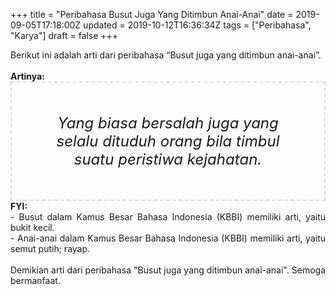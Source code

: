 +++
title = "Peribahasa Busut Juga Yang Ditimbun Anai-Anai"
date = 2019-09-05T17:18:00Z
updated = 2019-10-12T16:36:34Z
tags = ["Peribahasa", "Karya"]
draft = false
+++

<div dir="ltr" style="text-align: left;" trbidi="on"><div style="text-align: justify;">Berikut ini adalah arti dari peribahasa “Busut juga yang ditimbun anai-anai”.</div><br /><div style="text-align: justify;"><b>Artinya:</b></div><div style="border: 2px dashed #ddd; font-size: 24px; height: auto; margin: 0 auto; padding: 50px; text-align: center; width: auto;"><i>Yang biasa bersalah juga yang selalu dituduh orang bila timbul suatu peristiwa kejahatan.</i></div><div style="text-align: justify;"><b>FYI:</b><br />- Busut dalam Kamus Besar Bahasa Indonesia (KBBI) memiliki arti, yaitu bukit kecil.<br />- Anai-anai dalam Kamus Besar Bahasa Indonesia (KBBI) memiliki arti, yaitu semut putih; rayap.<br /><br /></div><div style="text-align: justify;">Demikian arti dari peribahasa "Busut juga yang ditimbun anai-anai". Semoga bermanfaat.</div></div>
